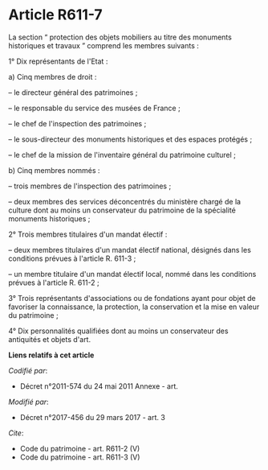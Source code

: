 # Article R611-7

La section “ protection des objets mobiliers au titre des monuments historiques et travaux ” comprend les membres suivants : 

1° Dix représentants de l'Etat : 

a) Cinq membres de droit : 

– le directeur général des patrimoines ; 

– le responsable du service des musées de France ; 

– le chef de l'inspection des patrimoines ; 

– le sous-directeur des monuments historiques et des espaces protégés ; 

– le chef de la mission de l'inventaire général du patrimoine culturel ; 

b) Cinq membres nommés : 

– trois membres de l'inspection des patrimoines ; 

– deux membres des services déconcentrés du ministère chargé de la culture dont au moins un conservateur du patrimoine de la
spécialité monuments historiques ; 

2° Trois membres titulaires d'un mandat électif : 

– deux membres titulaires d'un mandat électif national, désignés dans les conditions prévues à l'article R. 611-3 ; 

– un membre titulaire d'un mandat électif local, nommé dans les conditions prévues à l'article R. 611-2 ; 

3° Trois représentants d'associations ou de fondations ayant pour objet de favoriser la connaissance, la protection, la
conservation et la mise en valeur du patrimoine ; 

4° Dix personnalités qualifiées dont au moins un conservateur des antiquités et objets d'art.

**Liens relatifs à cet article**

_Codifié par_:

  - Décret n°2011-574 du 24 mai 2011 Annexe - art.

_Modifié par_:

  - Décret n°2017-456 du 29 mars 2017 - art. 3

_Cite_:

  - Code du patrimoine - art. R611-2 (V)
  - Code du patrimoine - art. R611-3 (V)
